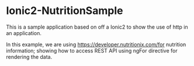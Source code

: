 # Ionic2-NutritionSample

This is a sample application based on off a Ionic2 to show the use of http in an application. 

In this example, we are using https://developer.nutritionix.com/for nutrition information; showing how to access REST API using ngFor directive for rendering the data.
